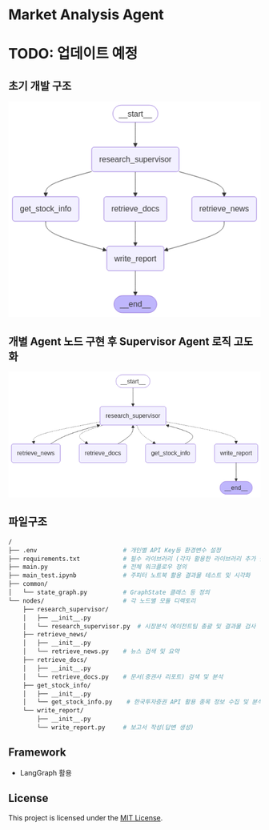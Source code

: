 # Market Analysis Agent

# TODO: 업데이트 예정

## 초기 개발 구조
![프로젝트 구조](./assets/flowchart_1.png)

## 개별 Agent 노드 구현 후 Supervisor Agent 로직 고도화
![프로젝트 구조](./assets/flowchart_2.png)

## 파일구조
```bash
/
├── .env                        # 개인별 API Key등 환경변수 설정
├── requirements.txt            # 필수 라이브러리 (각자 활용한 라이브러리 추가 필요)
├── main.py                     # 전체 워크플로우 정의
├── main_test.ipynb             # 주피터 노트북 활용 결과물 테스트 및 시각화
├── common/
│   └── state_graph.py          # GraphState 클래스 등 정의
└── nodes/                      # 각 노드별 모듈 디렉토리
    ├── research_supervisor/
    │   ├── __init__.py         
    │   └── research_supervisor.py  # 시장분석 에이전트팀 총괄 및 결과물 검사
    ├── retrieve_news/
    │   ├── __init__.py         
    │   └── retrieve_news.py    # 뉴스 검색 및 요약
    ├── retrieve_docs/
    │   ├── __init__.py         
    │   └── retrieve_docs.py    # 문서(증권사 리포트) 검색 및 분석
    ├── get_stock_info/
    │   ├── __init__.py        
    │   └── get_stock_info.py    # 한국투자증권 API 활용 종목 정보 수집 및 분석
    └── write_report/
        ├── __init__.py        
        └── write_report.py     # 보고서 작성(답변 생성)
```

## Framework
- LangGraph 활용


## License
This project is licensed under the [MIT License](https://opensource.org/licenses/MIT).